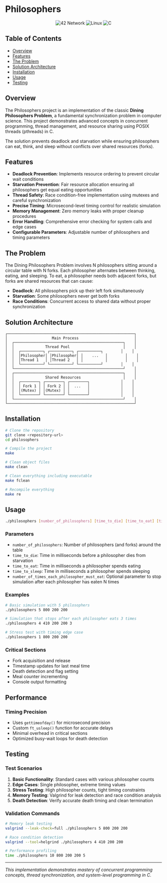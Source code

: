 # Philosophers

<div align="center">
  <img src="https://img.shields.io/badge/42-Network-000000?style=for-the-badge&logo=42&logoColor=white" alt="42 Network">
  <img src="https://img.shields.io/badge/Linux-FCC624?style=for-the-badge&logo=linux&logoColor=black" alt="Linux">
  <img src="https://img.shields.io/badge/C-00599C?style=for-the-badge&logo=c&logoColor=white" alt="C">

</div>

## Table of Contents

- [Overview](#overview)
- [Features](#features)
- [The Problem](#the-problem)
- [Solution Architecture](#solution-architecture)
- [Installation](#installation)
- [Usage](#usage)
- [Testing](#testing)

## Overview

The Philosophers project is an implementation of the classic **Dining Philosophers Problem**, a fundamental synchronization problem in computer science. This project demonstrates advanced concepts in concurrent programming, thread management, and resource sharing using POSIX threads (pthreads) in C.

The solution prevents deadlock and starvation while ensuring philosophers can eat, think, and sleep without conflicts over shared resources (forks).

## Features

- **Deadlock Prevention**: Implements resource ordering to prevent circular wait conditions
- **Starvation Prevention**: Fair resource allocation ensuring all philosophers get equal eating opportunities  
- **Thread Safety**: Race condition-free implementation using mutexes and careful synchronization
- **Precise Timing**: Microsecond-level timing control for realistic simulation
- **Memory Management**: Zero memory leaks with proper cleanup procedures
- **Error Handling**: Comprehensive error checking for system calls and edge cases
- **Configurable Parameters**: Adjustable number of philosophers and timing parameters

## The Problem

The Dining Philosophers Problem involves N philosophers sitting around a circular table with N forks. Each philosopher alternates between thinking, eating, and sleeping. To eat, a philosopher needs both adjacent forks, but forks are shared resources that can cause:

- **Deadlock**: All philosophers pick up their left fork simultaneously
- **Starvation**: Some philosophers never get both forks
- **Race Conditions**: Concurrent access to shared data without proper synchronization

## Solution Architecture

```
┌─────────────────────────────────────────────────────────┐
│                    Main Process                         │
│  ┌─────────────────────────────────────────────────┐    │
│  │              Thread Pool                        │    │
│  │  ┌──────────┐ ┌──────────┐ ┌──────────┐        │    │
│  │  │Philosopher│ │Philosopher│ │    ...   │        │    │
│  │  │Thread 1   │ │Thread 2   │ │          │        │    │
│  │  └──────────┘ └──────────┘ └──────────┘        │    │
│  └─────────────────────────────────────────────────┘    │
│  ┌─────────────────────────────────────────────────┐    │
│  │              Shared Resources                   │    │
│  │  ┌────────┐ ┌────────┐ ┌────────┐              │    │
│  │  │ Fork 1 │ │ Fork 2 │ │  ...   │              │    │
│  │  │(Mutex) │ │(Mutex) │ │        │              │    │
│  │  └────────┘ └────────┘ └────────┘              │    │
│  └─────────────────────────────────────────────────┘    │
└─────────────────────────────────────────────────────────┘
```

## Installation

```bash
# Clone the repository
git clone <repository-url>
cd philosophers

# Compile the project
make

# Clean object files
make clean

# Clean everything including executable
make fclean

# Recompile everything
make re
```

## Usage

```bash
./philosophers [number_of_philosophers] [time_to_die] [time_to_eat] [time_to_sleep] [number_of_times_each_philosopher_must_eat (optional)]
```

### Parameters

- `number_of_philosophers`: Number of philosophers (and forks) around the table
- `time_to_die`: Time in milliseconds before a philosopher dies from starvation
- `time_to_eat`: Time in milliseconds a philosopher spends eating
- `time_to_sleep`: Time in milliseconds a philosopher spends sleeping
- `number_of_times_each_philosopher_must_eat`: Optional parameter to stop simulation after each philosopher has eaten N times

### Examples

```bash
# Basic simulation with 5 philosophers
./philosophers 5 800 200 200

# Simulation that stops after each philosopher eats 3 times
./philosophers 4 410 200 200 3

# Stress test with timing edge case
./philosophers 1 800 200 200
```


### Critical Sections

- Fork acquisition and release
- Timestamp updates for last meal time  
- Death detection and flag setting
- Meal counter incrementing
- Console output formatting

## Performance

### Timing Precision

- Uses `gettimeofday()` for microsecond precision
- Custom `ft_usleep()` function for accurate delays
- Minimal overhead in critical sections
- Optimized busy-wait loops for death detection



## Testing

### Test Scenarios

1. **Basic Functionality**: Standard cases with various philosopher counts
2. **Edge Cases**: Single philosopher, extreme timing values
3. **Stress Testing**: High philosopher counts, tight timing constraints
4. **Memory Testing**: Valgrind for leak detection and race condition analysis
5. **Death Detection**: Verify accurate death timing and clean termination

### Validation Commands

```bash
# Memory leak testing
valgrind --leak-check=full ./philosophers 5 800 200 200

# Race condition detection  
valgrind --tool=helgrind ./philosophers 4 410 200 200

# Performance profiling
time ./philosophers 10 800 200 200 5
```

---


*This implementation demonstrates mastery of concurrent programming concepts, thread synchronization, and system-level programming in C.*
